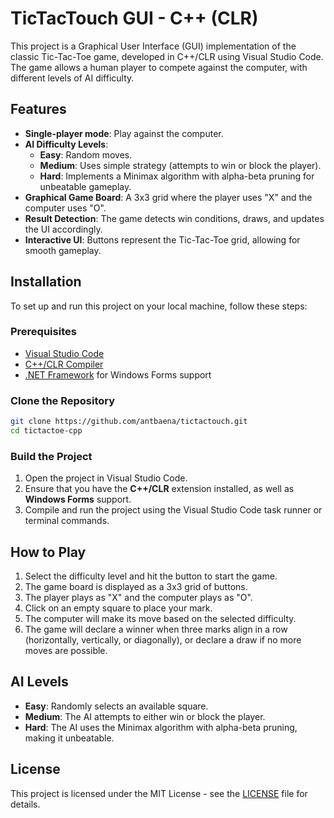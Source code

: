 
# TicTacTouch GUI - C++ (CLR)

This project is a Graphical User Interface (GUI) implementation of the classic Tic-Tac-Toe game, developed in C++/CLR using Visual Studio Code. The game allows a human player to compete against the computer, with different levels of AI difficulty.

## Features

- **Single-player mode**: Play against the computer.
- **AI Difficulty Levels**:
  - **Easy**: Random moves.
  - **Medium**: Uses simple strategy (attempts to win or block the player).
  - **Hard**: Implements a Minimax algorithm with alpha-beta pruning for unbeatable gameplay.
- **Graphical Game Board**: A 3x3 grid where the player uses "X" and the computer uses "O".
- **Result Detection**: The game detects win conditions, draws, and updates the UI accordingly.
- **Interactive UI**: Buttons represent the Tic-Tac-Toe grid, allowing for smooth gameplay.

## Installation

To set up and run this project on your local machine, follow these steps:

### Prerequisites

- [Visual Studio Code](https://code.visualstudio.com/)
- [C++/CLR Compiler](https://docs.microsoft.com/en-us/cpp/dotnet/dotnet-programming-with-cpp-cli-visual-cpp?view=msvc-160) 
- [.NET Framework](https://dotnet.microsoft.com/download/dotnet-framework) for Windows Forms support

### Clone the Repository

```bash
git clone https://github.com/antbaena/tictactouch.git
cd tictactoe-cpp
```

### Build the Project

1. Open the project in Visual Studio Code.
2. Ensure that you have the **C++/CLR** extension installed, as well as **Windows Forms** support.
3. Compile and run the project using the Visual Studio Code task runner or terminal commands.

## How to Play
1. Select the difficulty level and hit the button to start the game.
2. The game board is displayed as a 3x3 grid of buttons.
3. The player plays as "X" and the computer plays as "O".
4. Click on an empty square to place your mark.
5. The computer will make its move based on the selected difficulty.
6. The game will declare a winner when three marks align in a row (horizontally, vertically, or diagonally), or declare a draw if no more moves are possible.

## AI Levels

- **Easy**: Randomly selects an available square.
- **Medium**: The AI attempts to either win or block the player.
- **Hard**: The AI uses the Minimax algorithm with alpha-beta pruning, making it unbeatable.

## License

This project is licensed under the MIT License - see the [LICENSE](LICENSE) file for details.

